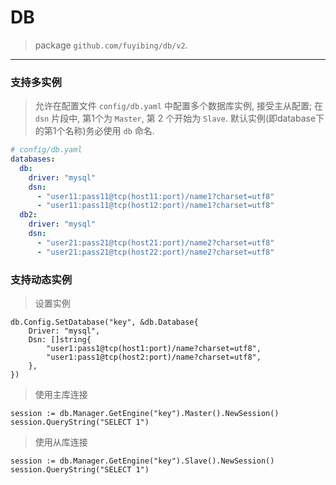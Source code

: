 # DB

> package `github.com/fuyibing/db/v2`.

----

### 支持多实例

> 允许在配置文件 `config/db.yaml` 中配置多个数据库实例, 接受主从配置;
> 在 `dsn` 片段中, 第1个为 `Master`, 第 2 个开始为 `Slave`.
> 默认实例(即database下的第1个名称)务必使用 `db` 命名.

```yaml
# config/db.yaml
databases:
  db:
    driver: "mysql"
    dsn:
      - "user11:pass11@tcp(host11:port)/name1?charset=utf8"
      - "user11:pass11@tcp(host12:port)/name1?charset=utf8"
  db2:
    driver: "mysql"
    dsn:
      - "user21:pass21@tcp(host21:port)/name2?charset=utf8"
      - "user21:pass21@tcp(host22:port)/name2?charset=utf8"
```

### 支持动态实例

> 设置实例

```text
db.Config.SetDatabase("key", &db.Database{
    Driver: "mysql",
    Dsn: []string{
        "user1:pass1@tcp(host1:port)/name?charset=utf8",
        "user1:pass1@tcp(host2:port)/name?charset=utf8",
    },
})
```

> 使用主库连接

```text
session := db.Manager.GetEngine("key").Master().NewSession()
session.QueryString("SELECT 1")
```

> 使用从库连接

```text
session := db.Manager.GetEngine("key").Slave().NewSession()
session.QueryString("SELECT 1")
```
